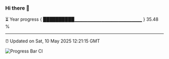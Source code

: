 ### Hi there 👋

⏳ Year progress { ██████████▁▁▁▁▁▁▁▁▁▁▁▁▁▁▁▁▁▁▁▁ } 35.48 %

---

⏰ Updated on Sat, 10 May 2025 12:21:15 GMT

![Progress Bar CI](https://github.com/code-lakshay/GitHub-Actions-Demo/workflows/Progress%20Bar%20CI/badge.svg)
